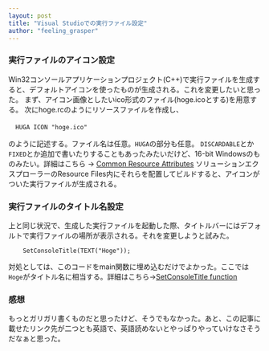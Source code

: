 ```yaml
---
layout: post
title: "Visual Studioでの実行ファイル設定"
author: "feeling_grasper"
---
```


### 実行ファイルのアイコン設定

Win32コンソールアプリケーションプロジェクト(C++)で実行ファイルを生成すると、デフォルトアイコンを使ったものが生成される。これを変更したいと思った。
まず、アイコン画像としたいico形式のファイル(hoge.icoとする)を用意する。
次にhoge.rcのようにリソースファイルを作成し、

　```HUGA ICON "hoge.ico"```

のように記述する。ファイル名は任意。`HUGA`の部分も任意。
`DISCARDABLE`とか`FIXED`とか追加で書いたりすることもあったみたいだけど、16-bit Windowsのものみたい。詳細はこちら → [ Common Resource Attributes](https://msdn.microsoft.com/en-us/library/aa380908(VS.85).aspx)
ソリューションエクスプローラーのResource Files内にそれらを配置してビルドすると、アイコンがついた実行ファイルが生成される。


### 実行ファイルのタイトル名設定
上と同じ状況で、生成した実行ファイルを起動した際、タイトルバーにはデフォルトで実行ファイルの場所が表示される。それを変更しようと試みた。

```
	SetConsoleTitle(TEXT("Hoge"));
```

対処としては、このコードをmain関数に埋め込むだけでよかった。ここでは`Hoge`がタイトル名に相当する。詳細はこちら→[SetConsoleTitle function](https://msdn.microsoft.com/ja-jp/library/ms686050.aspx)

### 感想
もっとガリガリ書くものだと思ったけど、そうでもなかった。あと、この記事に載せたリンク先が二つとも英語で、英語読めないとやっぱりやっていけなさそうだなぁと思った。

